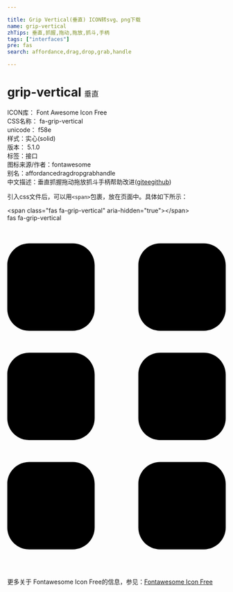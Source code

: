 ```yaml
---

title: Grip Vertical(垂直) ICON转svg、png下载
name: grip-vertical
zhTips: 垂直,抓握,拖动,拖放,抓斗,手柄
tags: ["interfaces"]
pre: fas
search: affordance,drag,drop,grab,handle

---
```


# grip-vertical  <small style="font-size: 60%;font-weight: 100">垂直</small>


<div class="detail-page">
<p>
<span>
ICON库：
<span class="badge-secondary badge">Font Awesome Icon Free</span> 
</span>
<br/>
<span>
CSS名称：
<span class="badge-secondary badge">fa-grip-vertical</span> 
</span>
<br/>
<span>
unicode：
<span class="badge-secondary badge">f58e</span> 
<copy-btn content='f58e' btn-title=""></copy-btn>
<copy-btn :content='String.fromCodePoint(parseInt("f58e", 16))' btn-title="复制U"></copy-btn>
</span><br/><span>样式：<span class="badge-light badge">实心(solid)</span></span>
<br/>
<span>
版本：
<span class="badge-secondary badge">5.1.0</span> 
</span><br/><span>标签：<span class="badge-light badge"><router-link to="/tags/interfaces.html">接口</router-link></span></span>
<br/>
<span>图标来源/作者：<span class="badge-light badge">fontawesome</span></span> 
<br/>
<span>别名：<span class="badge-light badge">affordance</span><span class="badge-light badge">drag</span><span class="badge-light badge">drop</span><span class="badge-light badge">grab</span><span class="badge-light badge">handle</span></span><br/><span class="zh-detail">中文描述：<span class="badge-primary badge">垂直</span><span class="badge-primary badge">抓握</span><span class="badge-primary badge">拖动</span><span class="badge-primary badge">拖放</span><span class="badge-primary badge">抓斗</span><span class="badge-primary badge">手柄</span><span class="help-link"><span>帮助改进</span>(<a href="https://gitee.com/liuwave/icon-helper/edit/master/json/fontawesome/solid/grip-vertical.json" target="_blank" rel="noopener noreferrer">gitee</a><a href="https://github.com/liuwave/icon-helper/edit/master/json/fontawesome/solid/grip-vertical.json" target="_blank" rel="noopener noreferrer">github</a></span>)</span><br/>
</p>
</div>
<div class="alert alert-dark">
  <i class="fas fa-grip-vertical fa-xs"></i>
  <i class="fas fa-grip-vertical fa-sm"></i>
  <i class="fas fa-grip-vertical fa-lg"></i>
  <i class="fas fa-grip-vertical fa-2x"></i>
  <i class="fas fa-grip-vertical fa-3x"></i>
  <i class="fas fa-grip-vertical fa-5x"></i>
  <i class="fas fa-grip-vertical fa-7x"></i>
</div>
<div>
  <p>引入css文件后，可以用<code>&lt;span&gt;</code>包裹，放在页面中。具体如下所示：    
  </p>
  <div class="alert alert-primary" style="font-size: 14px">
    &lt;span class="fas fa-grip-vertical" aria-hidden="true"&gt;&lt;/span&gt;
    <copy-btn content='<span class="fas fa-grip-vertical" aria-hidden="true"></span>'></copy-btn>
  </div>
  <div class="alert alert-secondary">
    <i class="fas fa-grip-vertical"
    style="font-size: 24px"
    aria-hidden="true"></i> fas fa-grip-vertical
    <copy-btn content="fas fa-grip-vertical" btn-title="复制图标名称"></copy-btn>
  </div>
</div>
<div id="svg" class="svg-wrap">
<svg xmlns="http://www.w3.org/2000/svg" viewBox="0 0 320 512"><path d="M96 32H32C14.33 32 0 46.33 0 64v64c0 17.67 14.33 32 32 32h64c17.67 0 32-14.33 32-32V64c0-17.67-14.33-32-32-32zm0 160H32c-17.67 0-32 14.33-32 32v64c0 17.67 14.33 32 32 32h64c17.67 0 32-14.33 32-32v-64c0-17.67-14.33-32-32-32zm0 160H32c-17.67 0-32 14.33-32 32v64c0 17.67 14.33 32 32 32h64c17.67 0 32-14.33 32-32v-64c0-17.67-14.33-32-32-32zM288 32h-64c-17.67 0-32 14.33-32 32v64c0 17.67 14.33 32 32 32h64c17.67 0 32-14.33 32-32V64c0-17.67-14.33-32-32-32zm0 160h-64c-17.67 0-32 14.33-32 32v64c0 17.67 14.33 32 32 32h64c17.67 0 32-14.33 32-32v-64c0-17.67-14.33-32-32-32zm0 160h-64c-17.67 0-32 14.33-32 32v64c0 17.67 14.33 32 32 32h64c17.67 0 32-14.33 32-32v-64c0-17.67-14.33-32-32-32z"/></svg>
</div>
<detail full-name='fa-grip-vertical'></detail>
    
<div><p>更多关于  Fontawesome Icon Free的信息，参见：<a target="_blank" href="https://iconhelper.cn/fontawesome.html">Fontawesome Icon Free</a>
</p></div>
